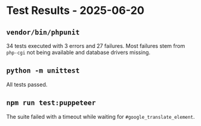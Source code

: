 # Test Results - 2025-06-20

## `vendor/bin/phpunit`
34 tests executed with 3 errors and 27 failures. Most failures stem from `php-cgi` not being available and database drivers missing.

## `python -m unittest`
All tests passed.

## `npm run test:puppeteer`
The suite failed with a timeout while waiting for `#google_translate_element`.

